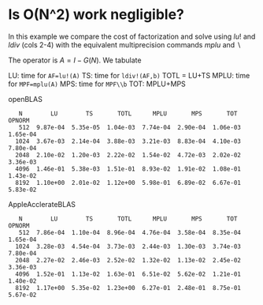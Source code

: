 # Is O(N^2) work negligible?

In this example we compare the cost of factorization and solve
using $lu!$ and $ldiv$ (cols 2-4) with the equivalent multiprecision
commands $mplu$ and $\backslash$

The operator is $A = I - G(N)$. We tabulate

LU: time for ```AF=lu!(A)```
TS: time for ```ldiv!(AF,b)```
TOTL = LU+TS
MPLU: time for ```MPF=mplu(A)```
MPS: time for ```MPF\\b```
TOT: MPLU+MPS


openBLAS
```
   N        LU        TS       TOTL      MPLU       MPS       TOT    OPNORM  
   512  9.87e-04  5.35e-05  1.04e-03  7.74e-04  2.90e-04  1.06e-03  1.65e-04 
  1024  3.67e-03  2.14e-04  3.88e-03  3.21e-03  8.83e-04  4.10e-03  7.80e-04 
  2048  2.10e-02  1.20e-03  2.22e-02  1.54e-02  4.72e-03  2.02e-02  3.36e-03 
  4096  1.46e-01  5.38e-03  1.51e-01  8.93e-02  1.91e-02  1.08e-01  1.43e-02 
  8192  1.10e+00  2.01e-02  1.12e+00  5.98e-01  6.89e-02  6.67e-01  5.83e-02 
```

AppleAcclerateBLAS
```
   N        LU        TS       TOTL      MPLU       MPS       TOT    OPNORM  
   512  7.86e-04  1.10e-04  8.96e-04  4.76e-04  3.58e-04  8.35e-04  1.65e-04 
  1024  3.28e-03  4.54e-04  3.73e-03  2.44e-03  1.30e-03  3.74e-03  7.80e-04 
  2048  2.27e-02  2.46e-03  2.52e-02  1.32e-02  1.13e-02  2.45e-02  3.36e-03 
  4096  1.52e-01  1.13e-02  1.63e-01  6.51e-02  5.62e-02  1.21e-01  1.40e-02 
  8192  1.17e+00  5.35e-02  1.23e+00  6.27e-01  2.48e-01  8.75e-01  5.67e-02 
```


